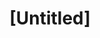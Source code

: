 ---
pid: llp467
title: "[Untitled]"
location_transcription: 
coordinates: "[-75.163908076126, 39.955135964687]"
zipcode: 
gen_neighborhood: 
neighborhood: 
outside_phl: 
age: 
age_range: 
instagram: 
image_file_name: llp_467.jpg
proposal_transcription: |-
  Christian & Victor was Here

  :|
topic: Unknown
topic_summary: '0'
type: Image
keywords_other: me
credit: 
image_labels: 
twitter: 
facebook: 
permalink: "/monuments/llp467/"
layout: item-page
---